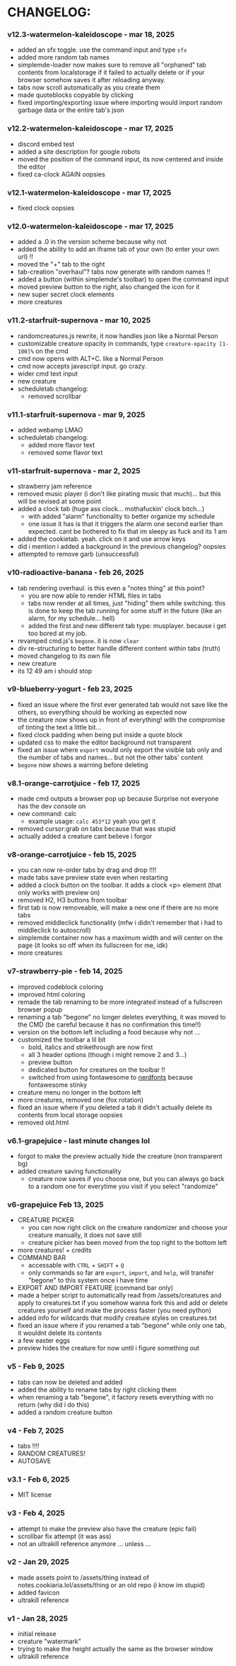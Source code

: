 # CHANGELOG:

### v12.3-watermelon-kaleidoscope - mar 18, 2025
- added an sfx toggle. use the command input and type `sfx`
- added more random tab names
- simplemde-loader now makes sure to remove all "orphaned" tab contents from localstorage if it failed to actually delete or if your browser somehow saves it after reloading anyway.
- tabs now scroll automatically as you create them
- made quoteblocks copyable by clicking
- fixed importing/exporting issue where importing would import random garbage data or the entire tab's json 

### v12.2-watermelon-kaleidoscope - mar 17, 2025
- discord embed test
- added a site description for google robots
- moved the position of the command input, its now centered and inside the editor
- fixed ca-clock AGAIN oopsies 

### v12.1-watermelon-kaleidoscope - mar 17, 2025
- fixed clock oopsies

### v12.0-watermelon-kaleidoscope - mar 17, 2025
- added a .0 in the version scheme because why not
- added the ability to add an iframe tab of your own (to enter your own url) ‼️
- moved the "+" tab to the right
- tab-creation "overhaul"? tabs now generate with random names ‼️
- added a button (within simplemde's toolbar) to open the command input
- moved preview button to the right, also changed the icon for it
- new super secret clock elements
- more creatures

### v11.2-starfruit-supernova - mar 10, 2025
- randomcreatures.js rewrite, it now handles json like a Normal Person
- customizable creature opacity in commands, type `creature-opacity [1-100]%` on the cmd
- cmd now opens with ALT+C. like a Normal Person
- cmd now accepts javascript input. go crazy.
- wider cmd text input
- new creature
- scheduletab changelog:
  - removed scrollbar

### v11.1-starfruit-supernova - mar 9, 2025
- added webamp LMAO
- scheduletab changelog:
  - added more flavor text
  - removed some flavor text

### v11-starfruit-supernova - mar 2, 2025
- strawberry jam reference
- removed music player (i don't like pirating music that much)... but this will be revised at some point
- added a clock tab (huge ass clock... mothafuckin' clock bitch...)
  - with added "alarm" functionality to better organize my schedule
  - one issue it has is that it triggers the alarm one second earlier than expected. cant be bothered to fix that im sleepy as fuck and its 1 am 
- added the cookietab. yeah. click on it and use arrow keys
- did i mention i added a background in the previous changelog? oopsies
- attempted to remove garb (unsuccessful)

### v10-radioactive-banana - feb 26, 2025
- tab rendering overhaul. is this even a "notes thing" at this point?
  - you are now able to render HTML files in tabs
  - tabs now render at all times, just "hiding" them while switching. this is done to keep the tab running for some stuff in the future (like an alarm, for my schedule... hell)
  - added the first and new different tab type: musplayer. because i get too bored at my job.
- revamped cmd.js's `begone`. it is now `clear`
- div re-structuring to better handle different content within tabs (truth)
- moved changelog to its own file
- new creature
- its 12 49 am i should stop

### v9-blueberry-yogurt - feb 23, 2025
- fixed an issue where the first ever generated tab would not save like the others, so everything should be working as expected now
- the creature now shows up in front of everything! with the compromise of tinting the text a little bit...
- fixed clock padding when being put inside a quote block
- updated css to make the editor background not transparent
- fixed an issue where `export` would only export the visible tab only and the number of tabs and names... but not the other tabs' content
- `begone` now shows a warning before deleting

### v8.1-orange-carrotjuice - feb 17, 2025 
- made cmd outputs a browser pop up because Surprise not everyone has the dev console on
- new command: calc
  - example usage: `calc 453*12` yeah you get it
- removed cursor:grab on tabs because that was stupid
- actually added a creature cant believe i forgor

### v8-orange-carrotjuice - feb 15, 2025 
- you can now re-order tabs by drag and drop !!!!
- made tabs save preview state even when restarting
- added a clock button on the toolbar. it adds a clock \<p> element (that only works with preview on) 
- removed H2, H3 buttons from toolbar
- first tab is now removeable, will make a new one if there are no more tabs
- removed middleclick functionality (mfw i didn't remember that i had to middleclick to autoscroll)
- simplemde container now has a maximum width and will center on the page (it looks so off when its fullscreen for me, idk)
- more creatures

### v7-strawberry-pie - feb 14, 2025 
- improved codeblock coloring
- improved html coloring
- remade the tab renaming to be more integrated instead of a fullscreen browser popup
- renaming a tab "begone" no longer deletes everything, it was moved to the CMD (be careful because it has no confirmation this time!!)
- version on the bottom left including a food because why not ...
- customized the toolbar a lil bit
  - bold, italics and strikethrough are now first
  - all 3 header options (though i might remove 2 and 3...)
  - preview button
  - dedicated button for creatures on the toolbar !!
  - switched from using fontawesome to [nerdfonts](https://www.nerdfonts.com/) because fontawesome stinky
- creature menu no longer in the bottom left
- more creatures, removed one (fox rotation)
- fixed an issue where if you deleted a tab it didn't actually delete its contents from local storage oopsies
- removed old.html

### v6.1-grapejuice - last minute changes lol
- forgot to make the preview actually hide the creature (non transparent bg)
- added creature saving functionality
  - creature now saves if you choose one, but you can always go back to a random one for everytime you visit if you select "randomize"

### v6-grapejuice Feb 13, 2025
- CREATURE PICKER
  - you can now right click on the creature randomizer and choose your creature manually, it does not save still
  - creature picker has been moved from the top right to the bottom left
- more creatures! + credits
- COMMAND BAR
  - accessable with `CTRL` + `SHIFT` + `Q`
  - only commands so far are `export`, `import`, and `help`, will transfer "begone" to this system once i have time
- EXPORT AND IMPORT FEATURE (command bar only)
- made a helper script to automatically read from /assets/creatures and apply to creatures.txt if you somehow wanna fork this and add or delete creatures yourself and make the process faster (you need python)
- added info for wildcards that modify creature styles on creatures.txt
- fixed an issue where if you renamed a tab "begone" while only one tab, it wouldnt delete its contents
- a few easter eggs
- preview hides the creature for now until i figure something out

### v5 - Feb 9, 2025
- tabs can now be deleted and added
- added the ability to rename tabs by right clicking them
- when renaming a tab "begone", it factory resets everything with no return (why did i do 
this)
- added a random creature button

### v4 - Feb 7, 2025
- tabs ‼️‼️
- RANDOM CREATURES!
- AUTOSAVE

### v3.1 - Feb 6, 2025
- MIT license

### v3 - Feb 4, 2025
- attempt to make the preview also have the creature (epic fail)
- scrollbar fix attempt (it was ass)
- not an ultrakill reference anymore ... unless ... 

### v2 - Jan 29, 2025
- made assets point to /assets/thing instead of notes.cookiaria.lol/assets/thing or an old repo (i know im stupid)
- added favicon
- ultrakill reference

### v1 - Jan 28, 2025
- initial release
- creature "watermark"
- trying to make the height actually the same as the browser window
- ultrakill reference
